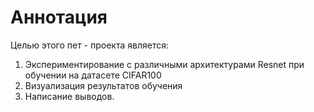 # Аннотация
Целью этого пет - проекта является:
1) Экспериментирование с различными архитектурами Resnet при обучении на датасете CIFAR100 
2) Визуализация результатов обучения 
3) Написание выводов.
